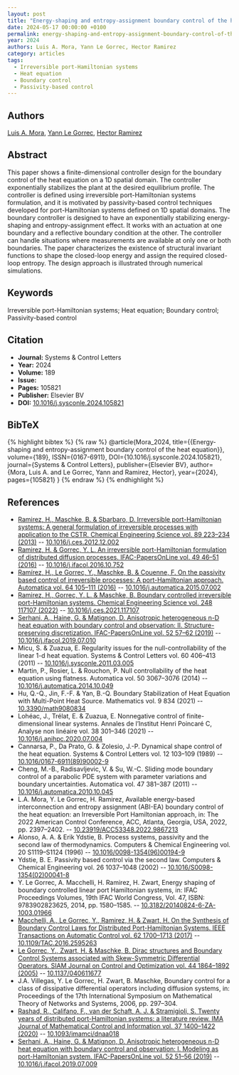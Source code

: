 ```yaml
---
layout: post
title: "Energy-shaping and entropy-assignment boundary control of the heat equation"
date: 2024-05-17 00:00:00 +0100
permalink: energy-shaping-and-entropy-assignment-boundary-control-of-the-heat-equation
year: 2024
authors: Luis A. Mora, Yann Le Gorrec, Hector Ramirez
category: articles
tags:
  - Irreversible port-Hamiltonian systems
  - Heat equation
  - Boundary control
  - Passivity-based control
---
```

 
## Authors
[Luis A. Mora](authors/luis_a_mora), [Yann Le Gorrec](authors/yann_le_gorrec), [Hector Ramirez](authors/hector_ramirez)
 
## Abstract
This paper shows a finite-dimensional controller design for the boundary control of the heat equation on a 1D spatial domain. The controller exponentially stabilizes the plant at the desired equilibrium profile. The controller is defined using irreversible port-Hamiltonian systems formulation, and it is motivated by passivity-based control techniques developed for port-Hamiltonian systems defined on 1D spatial domains. The boundary controller is designed to have an exponentially stabilizing energy-shaping and entropy-assignment effect. It works with an actuation at one boundary and a reflective boundary condition at the other. The controller can handle situations where measurements are available at only one or both boundaries. The paper characterizes the existence of structural invariant functions to shape the closed-loop energy and assign the required closed-loop entropy. The design approach is illustrated through numerical simulations.
 
## Keywords
Irreversible port-Hamiltonian systems; Heat equation; Boundary control; Passivity-based control
 
## Citation
- **Journal:** Systems &amp; Control Letters
- **Year:** 2024
- **Volume:** 189
- **Issue:** 
- **Pages:** 105821
- **Publisher:** Elsevier BV
- **DOI:** [10.1016/j.sysconle.2024.105821](https://doi.org/10.1016/j.sysconle.2024.105821)
 
## BibTeX
{% highlight bibtex %}
{% raw %}
@article{Mora_2024,
  title={{Energy-shaping and entropy-assignment boundary control of the heat equation}},
  volume={189},
  ISSN={0167-6911},
  DOI={10.1016/j.sysconle.2024.105821},
  journal={Systems &amp; Control Letters},
  publisher={Elsevier BV},
  author={Mora, Luis A. and Le Gorrec, Yann and Ramirez, Hector},
  year={2024},
  pages={105821}
}
{% endraw %}
{% endhighlight %}
 
## References
- [Ramirez, H., Maschke, B. & Sbarbaro, D. Irreversible port-Hamiltonian systems: A general formulation of irreversible processes with application to the CSTR. Chemical Engineering Science vol. 89 223–234 (2013)](irreversible-port-hamiltonian-systems-a-general-formulation-of-irreversible-processes-with-application-to-the-cstr) -- [10.1016/j.ces.2012.12.002](https://doi.org/10.1016/j.ces.2012.12.002)
- [Ramirez, H. & Gorrec, Y. L. An irreversible port-Hamiltonian formulation of distributed diffusion processes. IFAC-PapersOnLine vol. 49 46–51 (2016)](an-irreversible-port-hamiltonian-formulation-of-distributed-diffusion-processes) -- [10.1016/j.ifacol.2016.10.752](https://doi.org/10.1016/j.ifacol.2016.10.752)
- [Ramírez, H., Le Gorrec, Y., Maschke, B. & Couenne, F. On the passivity based control of irreversible processes: A port-Hamiltonian approach. Automatica vol. 64 105–111 (2016)](on-the-passivity-based-control-of-irreversible-processes-a-port-hamiltonian-approach) -- [10.1016/j.automatica.2015.07.002](https://doi.org/10.1016/j.automatica.2015.07.002)
- [Ramirez, H., Gorrec, Y. L. & Maschke, B. Boundary controlled irreversible port-Hamiltonian systems. Chemical Engineering Science vol. 248 117107 (2022)](boundary-controlled-irreversible-port-hamiltonian-systems) -- [10.1016/j.ces.2021.117107](https://doi.org/10.1016/j.ces.2021.117107)
- [Serhani, A., Haine, G. & Matignon, D. Anisotropic heterogeneous n-D heat equation with boundary control and observation: II. Structure-preserving discretization. IFAC-PapersOnLine vol. 52 57–62 (2019)](anisotropic-heterogeneous-n-d-heat-equation-with-boundary-control-and-observation-ii-structure-preserving-discretization) -- [10.1016/j.ifacol.2019.07.010](https://doi.org/10.1016/j.ifacol.2019.07.010)
- Micu, S. & Zuazua, E. Regularity issues for the null-controllability of the linear 1-d heat equation. Systems &amp; Control Letters vol. 60 406–413 (2011) -- [10.1016/j.sysconle.2011.03.005](https://doi.org/10.1016/j.sysconle.2011.03.005)
- Martin, P., Rosier, L. & Rouchon, P. Null controllability of the heat equation using flatness. Automatica vol. 50 3067–3076 (2014) -- [10.1016/j.automatica.2014.10.049](https://doi.org/10.1016/j.automatica.2014.10.049)
- Hu, Q.-Q., Jin, F.-F. & Yan, B.-Q. Boundary Stabilization of Heat Equation with Multi-Point Heat Source. Mathematics vol. 9 834 (2021) -- [10.3390/math9080834](https://doi.org/10.3390/math9080834)
- Lohéac, J., Trélat, E. & Zuazua, E. Nonnegative control of finite-dimensional linear systems. Annales de l’Institut Henri Poincaré C, Analyse non linéaire vol. 38 301–346 (2021) -- [10.1016/j.anihpc.2020.07.004](https://doi.org/10.1016/j.anihpc.2020.07.004)
- Cannarsa, P., Da Prato, G. & Zolesio, J.-P. Dynamical shape control of the heat equation. Systems &amp; Control Letters vol. 12 103–109 (1989) -- [10.1016/0167-6911(89)90002-9](https://doi.org/10.1016/0167-6911(89)90002-9)
- Cheng, M.-B., Radisavljevic, V. & Su, W.-C. Sliding mode boundary control of a parabolic PDE system with parameter variations and boundary uncertainties. Automatica vol. 47 381–387 (2011) -- [10.1016/j.automatica.2010.10.045](https://doi.org/10.1016/j.automatica.2010.10.045)
- L.A. Mora, Y. Le Gorrec, H. Ramirez, Available energy-based interconnection and entropy assignment (ABI-EA) boundary control of the heat equation: an Irreversible Port Hamiltonian approach, in: The 2022 American Control Conference, ACC, Atlanta, Georgia, USA, 2022, pp. 2397–2402. -- [10.23919/ACC53348.2022.9867213](https://doi.org/10.23919/ACC53348.2022.9867213)
- Alonso, A. A. & Erik Ydstie, B. Process systems, passivity and the second law of thermodynamics. Computers &amp; Chemical Engineering vol. 20 S1119–S1124 (1996) -- [10.1016/0098-1354(96)00194-9](https://doi.org/10.1016/0098-1354(96)00194-9)
- Ydstie, B. E. Passivity based control via the second law. Computers &amp; Chemical Engineering vol. 26 1037–1048 (2002) -- [10.1016/S0098-1354(02)00041-8](https://doi.org/10.1016/S0098-1354(02)00041-8)
- Y. Le Gorrec, A. Macchelli, H. Ramirez, H. Zwart, Energy shaping of boundary controlled linear port Hamiltonian systems, in: IFAC Proceedings Volumes, 19th IFAC World Congress, Vol. 47, ISBN: 9783902823625, 2014, pp. 1580–1585. -- [10.3182/20140824-6-ZA-1003.01966](https://doi.org/10.3182/20140824-6-ZA-1003.01966)
- [Macchelli, A., Le Gorrec, Y., Ramirez, H. & Zwart, H. On the Synthesis of Boundary Control Laws for Distributed Port-Hamiltonian Systems. IEEE Transactions on Automatic Control vol. 62 1700–1713 (2017)](on-the-synthesis-of-boundary-control-laws-for-distributed-port-hamiltonian-systems) -- [10.1109/TAC.2016.2595263](https://doi.org/10.1109/TAC.2016.2595263)
- [Le Gorrec, Y., Zwart, H. & Maschke, B. Dirac structures and Boundary Control Systems associated with Skew-Symmetric Differential Operators. SIAM Journal on Control and Optimization vol. 44 1864–1892 (2005)](dirac-structures-and-boundary-control-systems-associated-with-skew-symmetric-differential-operators) -- [10.1137/040611677](https://doi.org/10.1137/040611677)
- J.A. Villegas, Y. Le Gorrec, H. Zwart, B. Maschke, Boundary control for a class of dissipative differential operators including diffusion systems, in: Proceedings of the 17th International Symposium on Mathematical Theory of Networks and Systems, 2006, pp. 297–304.
- [Rashad, R., Califano, F., van der Schaft, A. J. & Stramigioli, S. Twenty years of distributed port-Hamiltonian systems: a literature review. IMA Journal of Mathematical Control and Information vol. 37 1400–1422 (2020)](twenty-years-of-distributed-port-hamiltonian-systems-a-literature-review) -- [10.1093/imamci/dnaa018](https://doi.org/10.1093/imamci/dnaa018)
- [Serhani, A., Haine, G. & Matignon, D. Anisotropic heterogeneous n-D heat equation with boundary control and observation: I. Modeling as port-Hamiltonian system. IFAC-PapersOnLine vol. 52 51–56 (2019)](anisotropic-heterogeneous-n-d-heat-equation-with-boundary-control-and-observation-i-modeling-as-port-hamiltonian-system) -- [10.1016/j.ifacol.2019.07.009](https://doi.org/10.1016/j.ifacol.2019.07.009)

